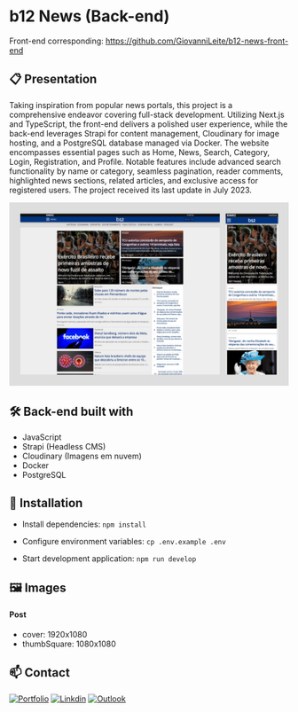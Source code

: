 # b12 News (Back-end)

Front-end corresponding: https://github.com/GiovanniLeite/b12-news-front-end

## 📋 Presentation

Taking inspiration from popular news portals, this project is a comprehensive endeavor covering full-stack development. Utilizing Next.js and TypeScript, the front-end delivers a polished user experience, while the back-end leverages Strapi for content management, Cloudinary for image hosting, and a PostgreSQL database managed via Docker. The website encompasses essential pages such as Home, News, Search, Category, Login, Registration, and Profile. Notable features include advanced search functionality by name or category, seamless pagination, reader comments, highlighted news sections, related articles, and exclusive access for registered users. The project received its last update in July 2023.

![Preview](b12-preview.png)

## 🛠️ Back-end built with
- JavaScript
- Strapi (Headless CMS)
- Cloudinary (Imagens em nuvem)
- Docker
- PostgreSQL

## 🔧 Installation

- Install dependencies: `npm install`

- Configure environment variables: `cp .env.example .env`

- Start development application: `npm run develop`

## 🖼️ Images
#### Post
- cover: 1920x1080
- thumbSquare: 1080x1080

## 📫 Contact

[![Portfolio](https://img.shields.io/badge/website-000000?style=for-the-badge&logo=About.me&logoColor=white)](https://www.giovannileite.com)
[![Linkdin](https://img.shields.io/badge/LinkedIn-0077B5?style=for-the-badge&logo=linkedin&logoColor=white)](https://www.linkedin.com/in/giovanni-leite-dev/)
[![Outlook](https://img.shields.io/badge/Microsoft_Outlook-0078D4?style=for-the-badge&logo=microsoft-outlook&logoColor=white)](mailto:giovanni.m.leite@outlook.com?subject=[GitHub]%20Contact)
